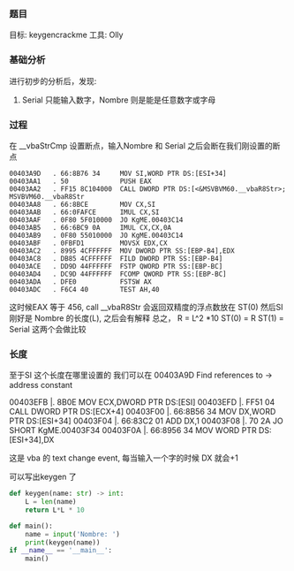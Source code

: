 ### 题目
目标: keygencrackme
工具: Olly

### 基础分析
进行初步的分析后，发现:
1. Serial 只能输入数字，Nombre 则是能是任意数字或字母

### 过程
在 __vbaStrCmp 设置断点，输入Nombre 和 Serial 之后会断在我们刚设置的断点

```
00403A9D   . 66:8B76 34     MOV SI,WORD PTR DS:[ESI+34]
00403AA1   . 50             PUSH EAX
00403AA2   . FF15 8C104000  CALL DWORD PTR DS:[<&MSVBVM60.__vbaR8Str>;  MSVBVM60.__vbaR8Str
00403AA8   . 66:8BCE        MOV CX,SI
00403AAB   . 66:0FAFCE      IMUL CX,SI
00403AAF   . 0F80 5F010000  JO KgME.00403C14
00403AB5   . 66:6BC9 0A     IMUL CX,CX,0A
00403AB9   . 0F80 55010000  JO KgME.00403C14
00403ABF   . 0FBFD1         MOVSX EDX,CX
00403AC2   . 8995 4CFFFFFF  MOV DWORD PTR SS:[EBP-B4],EDX
00403AC8   . DB85 4CFFFFFF  FILD DWORD PTR SS:[EBP-B4]
00403ACE   . DD9D 44FFFFFF  FSTP QWORD PTR SS:[EBP-BC]
00403AD4   . DC9D 44FFFFFF  FCOMP QWORD PTR SS:[EBP-BC]
00403ADA   . DFE0           FSTSW AX
00403ADC   . F6C4 40        TEST AH,40
```
这时候EAX 等于 456, call __vbaR8Str 会返回双精度的浮点数放在 ST(0)
然后SI 刚好是 Nombre 的长度(L), 之后会有解释
总之， R = L^2 *10
ST(0) = R
ST(1) = Serial
这两个会做比较 

### 长度
至于SI 这个长度在哪里设置的
我们可以在 00403A9D Find references to -> address constant

00403EFB  |. 8B0E           MOV ECX,DWORD PTR DS:[ESI]
00403EFD  |. FF51 04        CALL DWORD PTR DS:[ECX+4]
00403F00  |. 66:8B56 34     MOV DX,WORD PTR DS:[ESI+34]
00403F04  |. 66:83C2 01     ADD DX,1
00403F08  |. 70 2A          JO SHORT KgME.00403F34
00403F0A  |. 66:8956 34     MOV WORD PTR DS:[ESI+34],DX

这是 vba 的 text change event, 每当输入一个字的时候 DX 就会+1

可以写出keygen 了
```python
def keygen(name: str) -> int:
    L = len(name)
    return L*L * 10

def main():
    name = input('Nombre: ')
    print(keygen(name))
if __name__ == '__main__':
    main()
```